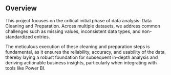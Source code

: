 ## Overview


This project focuses on the critical initial phase of data analysis: Data Cleaning and Preparation. Across multiple datasets, we address common challenges such as missing values, inconsistent data types, and non-standardized entries.

The meticulous execution of these cleaning and preparation steps is fundamental, as it ensures the reliability, accuracy, and usability of the data, thereby laying a robust foundation for subsequent in-depth analysis and deriving actionable business insights, particularly when integrating with tools like Power BI.
